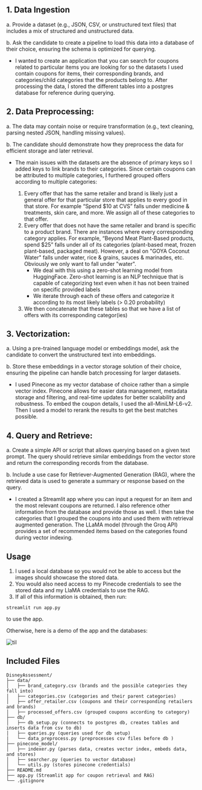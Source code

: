 ## 1. Data Ingestion

a. Provide a dataset (e.g., JSON, CSV, or unstructured text files) that includes a mix of structured and unstructured data.

b. Ask the candidate to create a pipeline to load this data into a database of their choice, ensuring the schema is optimized for querying.

- I wanted to create an application that you can search for coupons related to particular items you are looking for so the datasets I used contain coupons for items, their corresponding brands, and categories/child categories that the products belong to. After processing the data, I stored the different tables into a postgres database for reference during querying.


## 2. Data Preprocessing:

a. The data may contain noise or require transformation (e.g., text cleaning, parsing nested JSON, handling missing values).

b. The candidate should demonstrate how they preprocess the data for efficient storage and later retrieval.


- The main issues with the datasets are the absence of primary keys so I added keys to link brands to their categories. Since certain coupons can be attributed to multiple categories, I furthered grouped offers according to multiple categories:

    1. Every offer that has the same retailer and brand is likely just a general offer for that particular store that applies to every good in that store. For example “Spend $10 at CVS” falls under medicine & treatments, skin care, and more. We assign all of these categories to that offer.
    2. Every offer that does not have the same retailer and brand is specific to a product brand. There are instances where every corresponding category applies. For example, “Beyond Meat Plant-Based products, spend $25” falls under all of its categories (plant-based meat, frozen plant-based, packaged meat). However, a deal on "GOYA Coconut Water" falls under water, rice & grains, sauces & marinades, etc. Obviously we only want to fall under "water". 
        * We deal with this using a zero-shot learning model from HuggingFace. Zero-shot learning is an NLP technique that is capable of categorizing text even when it has not been trained on specific provided labels
        * We iterate through each of these offers and categorize it according to its most likely labels (> 0.20 probability)
    3. We then concatenate that these tables so that we have a list of offers with its corresponding categor(ies)


## 3. Vectorization:

a. Using a pre-trained language model or embeddings model, ask the candidate to convert the unstructured text into embeddings.

b. Store these embeddings in a vector storage solution of their choice, ensuring the pipeline can handle batch processing for larger datasets.

- I used Pinecone as my vector database of choice rather than a simple vector index. Pinecone allows for easier data management, metadata storage and filtering, and real-time updates for better scalability and robustness. To embed the coupon details, I used the all-MiniLM-L6-v2. Then I used a model to rerank the results to get the best matches possible. 

## 4. Query and Retrieve:

a. Create a simple API or script that allows querying based on a given text prompt. The query should retrieve similar embeddings from the vector store and return the corresponding records from the database.

b. Include a use case for Retriever-Augmented Generation (RAG), where the retrieved data is used to generate a summary or response based on the query.

- I created a Streamlit app where you can input a request for an item and the most relevant coupons are returned. I also reference other information from the database and provide those as well. I then take the categories that I grouped the coupons into and used them with retrieval augmented generation. The LLaMA model (through the Groq API) provides a set of recommended items based on the categories found during vector indexing. 


## Usage
1. I used a local database so you would not be able to access but the images should showcase the stored data.
2. You would also need access to my Pinecode credentials to see the stored data and my LlaMA credentials to use the RAG.
3. If all of this information is obtained, then run:
```
streamlit run app.py
```
to use the app.

Otherwise, here is a demo of the app and the databases:

![til](https://raw.githubusercontent.com/cdy3870/DisneyAssessment/tree/main/assets/demo.gif)

## Included Files
```plaintext
DisneyAssessment/
├── data/
│   ├── brand_category.csv (brands and the possible categories they fall into)
│   ├── categories.csv (categories and their parent categories)
│   ├── offer_retailer.csv (coupons and their corresponding retailers and brands)
│   ├── processed_offers.csv (grouped coupons according to category)
├── db/
│   ├── db_setup.py (connects to postgres db, creates tables and inserts data from csv to db)
│   ├── queries.py (queries used for db setup)
|   └── data_preprocess.py (preprocesses csv files before db )
├── pinecone_model/
│   ├── indexer.py (parses data, creates vector index, embeds data, and stores)
│   ├── searcher.py (queries to vector database)
│   └── utils.py (stores pinecone credentials)
├── README.md
├── app.py (Streamlit app for coupon retrieval and RAG)
└── .gitignore